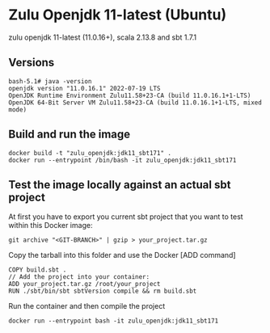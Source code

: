 # Zulu Openjdk 11-latest (Ubuntu) 

zulu openjdk 11-latest (11.0.16+), scala 2.13.8 and sbt 1.7.1

## Versions

```
bash-5.1# java -version
openjdk version "11.0.16.1" 2022-07-19 LTS
OpenJDK Runtime Environment Zulu11.58+23-CA (build 11.0.16.1+1-LTS)
OpenJDK 64-Bit Server VM Zulu11.58+23-CA (build 11.0.16.1+1-LTS, mixed mode)
```

## Build and run the image

```
docker build -t "zulu_openjdk:jdk11_sbt171" .
docker run --entrypoint /bin/bash -it zulu_openjdk:jdk11_sbt171
```

## Test the image locally against an actual sbt project
At first you have to export you current sbt project that you want to test within this Docker image:

```
git archive "<GIT-BRANCH>" | gzip > your_project.tar.gz
```

Copy the tarball into this folder and use the Docker [ADD command]

```
COPY build.sbt .
// Add the project into your container:
ADD your_project.tar.gz /root/your_project
RUN ./sbt/bin/sbt sbtVersion compile && rm build.sbt
```

Run the container and then compile the project

```
docker run --entrypoint bash -it zulu_openjdk:jdk11_sbt171
```


